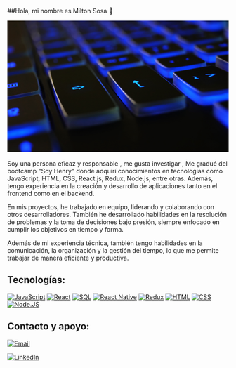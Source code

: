 
##Hola, mi nombre es Milton Sosa 👋
<p align="center">
  <img src="./img/img-tecl.jpg" width="100%"  height="300">
</p>
Soy una persona eficaz y responsable  , me gusta investigar ,  Me gradué del bootcamp "Soy Henry" donde adquirí conocimientos en tecnologías como JavaScript, HTML, CSS, React.js, Redux, Node.js, entre otras. Además, tengo experiencia en la creación y desarrollo de aplicaciones tanto en el frontend como en el backend.

En mis proyectos, he trabajado en equipo, liderando y colaborando con otros desarrolladores. También he desarrollado habilidades en la resolución de problemas y la toma de decisiones bajo presión, siempre enfocado en cumplir los objetivos en tiempo y forma.

Además de mi experiencia técnica, también tengo habilidades en la comunicación, la organización y la gestión del tiempo, lo que me permite trabajar de manera eficiente y productiva.



## Tecnologías:
[![JavaScript](https://img.shields.io/badge/JavaScript-F7DF1E?style=for-the-badge&logo=javascript&logoColor=black&labelColor=F7DF1E)]()
[![React](https://img.shields.io/badge/React-61DAFB?style=for-the-badge&logo=react&logoColor=black&labelColor=61DAFB)]()
[![SQL](https://img.shields.io/badge/SQL-4479A1?style=for-the-badge&logo=postgresql&logoColor=white&labelColor=4479A1)]()
[![React Native](https://img.shields.io/badge/React_Native-61DAFB?style=for-the-badge&logo=react&logoColor=black&labelColor=61DAFB)]()
[![Redux](https://img.shields.io/badge/Redux-764ABC?style=for-the-badge&logo=redux&logoColor=white&labelColor=764ABC)]()
[![HTML](https://img.shields.io/badge/HTML-E34F26?style=for-the-badge&logo=html5&logoColor=white&labelColor=E34F26)]()
[![CSS](https://img.shields.io/badge/CSS-1572B6?style=for-the-badge&logo=css3&logoColor=white&labelColor=1572B6)]()
[![Node.JS](https://img.shields.io/badge/Node.JS-339933?style=for-the-badge&logo=node.js&logoColor=white&labelColor=101010)]()

## Contacto y apoyo:


[![Email](https://img.shields.io/badge/Email-Contacto-D14836?style=for-the-badge&logo=gmail&logoColor=white&labelColor=101010)](mailto:milton.sosa1901@gmail.com)

[![LinkedIn](https://img.shields.io/badge/LinkedIn-Sígueme-0077B5?style=for-the-badge&logo=linkedin&logoColor=white&labelColor=101010)](https://www.linkedin.com/in/milton-sosa-6b671524b//)
